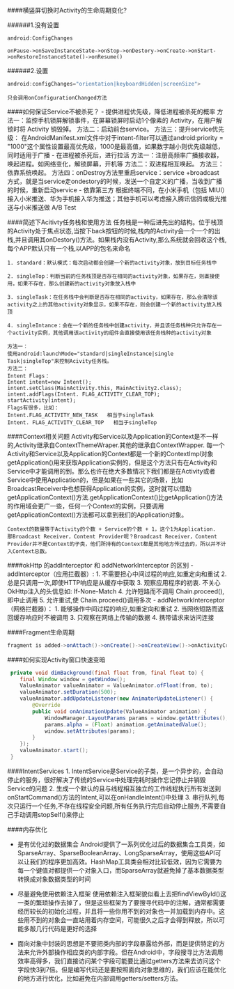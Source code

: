 ####横竖屏切换时Activity的生命周期变化?

######1.没有设置
```java
android:ConfigChanges
```
    onPause->onSaveInstanceState->onStop->onDestory->onCreate->onStart->onRestoreInstanceState()->onResume()
######2.设置
```java
android:configChanges="orientation|keyboardHidden|screenSize">
```
	只会调用onConfigurationChanged方法

####如何保证Service不被杀死？
    - 提供进程优先级，降低进程被杀死的概率
      方法一：监控手机锁屏解锁事件，在屏幕锁屏时启动1个像素的 Activity，在用户解锁时将 Activity 销毁掉。
      方法二：启动前台service。
      方法三：提升service优先级：
      在AndroidManifest.xml文件中对于intent-filter可以通过android:priority = "1000"这个属性设置最高优先级，1000是最高值，如果数字越小则优先级越低，同时适用于广播
    - 在进程被杀死后，进行拉活
      方法一：注册高频率广播接收器，唤起进程。如网络变化，解锁屏幕，开机等
      方法二：双进程相互唤起。
      方法三：依靠系统唤起。
      方法四：onDestroy方法里重启service：service +broadcast 方式，就是当service走ondestory的时候，发送一个自定义的广播，当收到广播的时候，重新启动service
    - 依靠第三方 根据终端不同，在小米手机（包括 MIUI）接入小米推送、华为手机接入华为推送；其他手机可以考虑接入腾讯信鸽或极光推送与小米推送做 A/B Test

####简述下Acitivty任务栈和使用方法
    任务栈是一种后进先出的结构。位于栈顶的Activity处于焦点状态,当按下back按钮的时候,栈内的Activity会一个一个的出栈,并且调用其onDestory()方法。如果栈内没有Activity,那么系统就会回收这个栈,每个APP默认只有一个栈,以APP的包名来命名

    1. standard：默认模式：每次启动都会创建一个新的activity对象，放到目标任务栈中

    2. singleTop：判断当前的任务栈顶是否存在相同的activity对象，如果存在，则直接使用，如果不存在，那么创建新的activity对象放入栈中

    3. singleTask：在任务栈中会判断是否存在相同的activity，如果存在，那么会清除该activity之上的其他activity对象显示，如果不存在，则会创建一个新的activity放入栈顶

    4. singleIntance：会在一个新的任务栈中创建activity，并且该任务栈种只允许存在一个activity实例，其他调用该activity的组件会直接使用该任务栈种的activity对象

    方法一：
    使用android:launchMode="standard|singleInstance|single Task|singleTop"来控制Acivity任务栈。
    方法二：
    Intent Flags：
    Intent intent=new Intent();
    intent.setClass(MainActivity.this, MainActivity2.class);
    intent.addFlags(Intent. FLAG_ACTIVITY_CLEAR_TOP);
    startActivity(intent);
    Flags有很多，比如：
    Intent.FLAG_ACTIVITY_NEW_TASK   相当于singleTask
    Intent. FLAG_ACTIVITY_CLEAR_TOP   相当于singleTop

####Context相关问题
    Activity和Service以及Application的Context是不一样的,Activity继承自ContextThemeWraper.其他的继承自ContextWrapper.
    每一个Activity和Service以及Application的Context都是一个新的ContextImpl对象
    getApplication()用来获取Application实例的，但是这个方法只有在Activity和Service中才能调用的到。那么也许在绝大多数情况下我们都是在Activity或者Service中使用Application的，但是如果在一些其它的场景，比如BroadcastReceiver中也想获得Application的实例，这时就可以借助getApplicationContext()方法.getApplicationContext()比getApplication()方法的作用域会更广一些，任何一个Context的实例，只要调用getApplicationContext()方法都可以拿到我们的Application对象。
    
    Context的数量等于Activity的个数 + Service的个数 + 1，这个1为Application.
    那Broadcast Receiver，Content Provider呢？Broadcast Receiver，Content Provider并不是Context的子类，他们所持有的Context都是其他地方传过去的，所以并不计入Context总数。

####okHttp 的addInterceptor 和 addNetworkInterceptor 的区别
    - addInterceptor（应用拦截器）:
        1. 不需要担心中间过程的响应,如重定向和重试
        2. 总是只调用一次,即使HTTP响应是从缓存中获取
        3. 观察应用程序的初衷. 不关心OkHttp注入的头信息如: If-None-Match
        4. 允许短路而不调用 Chain.proceed(),即中止调用
        5. 允许重试,使 Chain.proceed()调用多次
    - addNetworkInterceptor（网络拦截器）：
      1. 能够操作中间过程的响应,如重定向和重试
      2. 当网络短路而返回缓存响应时不被调用
      3. 只观察在网络上传输的数据
      4. 携带请求来访问连接

####Fragment生命周期
```java
fragment is added->onAttach()->onCreate()->onCreateView()->onActivityCreated->onStart()->onResume()->fragment is active->onPause->onStop()->onDestoryView()->onDestory()->onDetach()->fragment is destoryed
```
####如何实现Activity窗口快速变暗
```java
 private void dimBackground(final float from, final float to) {
 	final Window window = getWindow();
 	ValueAnimator valueAnimator = ValueAnimator.ofFloat(from, to);
 	valueAnimator.setDuration(500);
 	valueAnimator.addUpdateListener(new AnimatorUpdateListener() {
 		@Override
	 	public void onAnimationUpdate(ValueAnimator animation) {
 			WindowManager.LayoutParams params = window.getAttributes();
 			params.alpha = (Float) animation.getAnimatedValue();
 			window.setAttributes(params);
 		}
 	});
 	valueAnimator.start();
 }
```

####IntentServices
    1. IntentService是Service的子类，是一个异步的，会自动停止的服务，很好解决了传统的Service中处理完耗时操作忘记停止并销毁Service的问题
    2.  生成一个默认的且与线程相互独立的工作线程执行所有发送到onStartCommand()方法的Intent,可以在onHandleIntent()中处理
    3. 串行队列,每次只运行一个任务,不存在线程安全问题,所有任务执行完后自动停止服务,不需要自己手动调用stopSelf()来停止

####内存优化
- 是有优化过的数据集合 Android提供了一系列优化过后的数据集合工具类，如SparseArray、SparseBooleanArray、LongSparseArray，使用这些API可以让我们的程序更加高效。HashMap工具类会相对比较低效，因为它需要为每一个键值对都提供一个对象入口，而SparseArray就避免掉了基本数据类型转换成对象数据类型的时间

- 尽量避免使用依赖注入框架 使用依赖注入框架貌似看上去把findViewById()这一类的繁琐操作去掉了，但是这些框架为了要搜寻代码中的注解，通常都需要经历较长的初始化过程，并且将一些你用不到的对象也一并加载到内存中。这些用不到的对象会一直站用着内存空间，可能很久之后才会得到释放，所以可能多敲几行代码是更好的选择

- 面向对象中封装的思想是不要把类内部的字段暴露给外部，而是提供特定的方法来允许外部操作相应类的内部字段。但在Android中，字段搜寻比方法调用效率高得多，我们直接访问某个字段可能要比通过getters方法来去访问这个字段快3到7倍。但是编写代码还是要按照面向对象思维的，我们应该在能优化的地方进行优化，比如避免在内部调用getters/setters方法。

